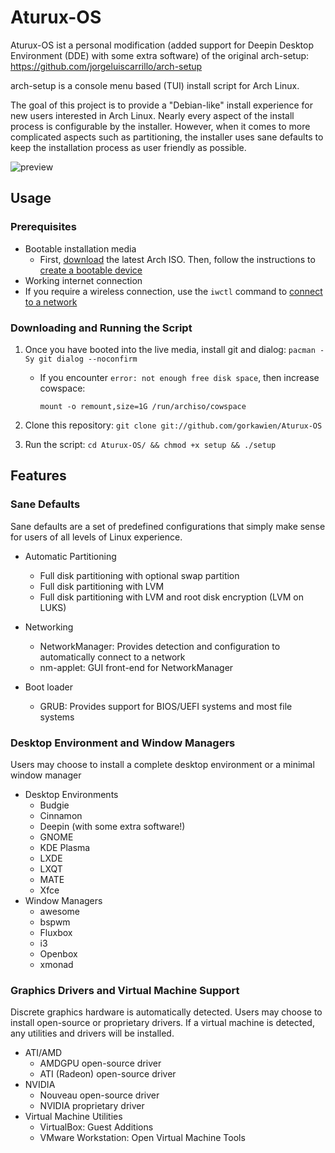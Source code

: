 # Aturux-OS

Aturux-OS ist a personal modification (added support for Deepin Desktop Environment (DDE) with some extra software) of the original arch-setup:
https://github.com/jorgeluiscarrillo/arch-setup

arch-setup is a console menu based (TUI) install script for Arch Linux.

The goal of this project is to provide a "Debian-like" install experience for new users interested
in Arch Linux. Nearly every aspect of the install process is configurable by the installer. However,
when it comes to more complicated aspects such as partitioning, the installer uses sane defaults to
keep the installation process as user friendly as possible.

![preview](https://media.giphy.com/media/kGQ5M2i1oVTk3I1t4o/giphy.gif)

## Usage

### Prerequisites

* Bootable installation media
  * First, [download](https://www.archlinux.org/download/) the latest Arch ISO. Then, follow the instructions to [create a bootable device](https://wiki.archlinux.org/index.php/USB_flash_installation_media)
* Working internet connection
 * If you require a wireless connection, use the `iwctl` command to [connect to a network](https://wiki.archlinux.org/index.php/Iwd#iwctl)

### Downloading and Running the Script

1. Once you have booted into the live media, install git and dialog: `pacman -Sy git dialog --noconfirm`
   * If you encounter `error: not enough free disk space`, then increase cowspace:

     `mount -o remount,size=1G /run/archiso/cowspace`

2. Clone this repository: `git clone git://github.com/gorkawien/Aturux-OS`
3. Run the script: `cd Aturux-OS/ && chmod +x setup && ./setup`

## Features

### Sane Defaults

Sane defaults are a set of predefined configurations that simply make sense for users of all levels
of Linux experience.

* Automatic Partitioning
  * Full disk partitioning with optional swap partition
  * Full disk partitioning with LVM
  * Full disk partitioning with LVM and root disk encryption (LVM on LUKS)

* Networking
  * NetworkManager: Provides detection and configuration to automatically connect to a network
  * nm-applet: GUI front-end for NetworkManager

* Boot loader
  * GRUB: Provides support for BIOS/UEFI systems and most file systems

### Desktop Environment and Window Managers

Users may choose to install a complete desktop environment or a minimal window manager

* Desktop Environments
  * Budgie
  * Cinnamon
  * Deepin (with some extra software!)
  * GNOME
  * KDE Plasma
  * LXDE
  * LXQT
  * MATE
  * Xfce
* Window Managers
  * awesome
  * bspwm
  * Fluxbox
  * i3
  * Openbox
  * xmonad

### Graphics Drivers and Virtual Machine Support

Discrete graphics hardware is automatically detected. Users may choose to install open-source or
proprietary drivers. If a virtual machine is detected, any utilities and drivers will be installed.

* ATI/AMD
  * AMDGPU open-source driver
  * ATI (Radeon) open-source driver
* NVIDIA
  * Nouveau open-source driver
  * NVIDIA proprietary driver
* Virtual Machine Utilities
  * VirtualBox: Guest Additions
  * VMware Workstation: Open Virtual Machine Tools
